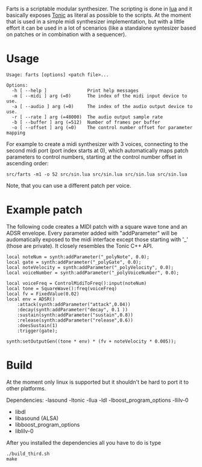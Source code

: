 Farts is a scriptable modular synthesizer. The scripting is done in [lua](https://www.lua.org) and it basically exposes [Tonic](https://github.com/TonicAudio/Tonic) as literal as possible to the scripts. At the moment that is used in a simple midi synthesizer implementation, but with a little effort it can be used in a lot of scenarios (like a standalone syntesizer based on patches or in combination with a sequencer).

# Usage

    Usage: farts [options] <patch file>...

    Options:
      -h [ --help ]               Print help messages
      -m [ --midi ] arg (=0)      The index of the midi input device to use.
      -a [ --audio ] arg (=0)     The index of the audio output device to use.
      -r [ --rate ] arg (=48000)  The audio output sample rate
      -b [ --buffer ] arg (=512)  Number of frames per buffer
      -o [ --offset ] arg (=0)    The control number offset for parameter mapping

For example to create a midi synthesizer with 3 voices, connecting to the second midi port (port index starts at 0), which automatically maps patch parameters to control numbers, starting at the control number offset in ascending order:

    src/farts -m1 -o 52 src/sin.lua src/sin.lua src/sin.lua src/sin.lua

Note, that you can use a different patch per voice.

# Example patch

The following code creates a MIDI patch with a square wave tone and an ADSR envelope. Every parameter added with "addParameter" will be audomatically exposed to the midi interface except those starting with '_' (those are private). It  closely resembles the Tonic C++ API.

    local noteNum = synth:addParameter("_polyNote", 0.0);
    local gate = synth:addParameter("_polyGate", 0.0);
    local noteVelocity = synth:addParameter("_polyVelocity", 0.0);
    local voiceNumber = synth:addParameter("_polyVoiceNumber", 0.0);
    
    local voiceFreq = ControlMidiToFreq():input(noteNum)
    local tone = SquareWave():freq(voiceFreq)
    local fv = FixedValue(0.02)
    local env = ADSR()
        :attack(synth:addParameter("attack",0.04))
        :decay(synth:addParameter("decay", 0.1 ))
        :sustain(synth:addParameter("sustain",0.8))
        :release(synth:addParameter("release",0.6))
        :doesSustain(1)
        :trigger(gate);

    synth:setOutputGen((tone * env) * (fv + noteVelocity * 0.005));

# Build

At the moment only linux is supported but it shouldn't be hard to port it to other platforms.

Dependencies: -lasound -ltonic -llua -ldl -lboost_program_options -llilv-0 

- libdl
- libasound (ALSA)
- libboost_program_options
- liblilv-0

After you installed the dependencies all you have to do is type

    ./build_third.sh
    make

